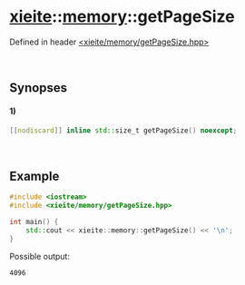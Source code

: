 # [xieite](../../xieite.md)\:\:[memory](../../memory.md)\:\:getPageSize
Defined in header [<xieite/memory/getPageSize.hpp>](../../../include/xieite/memory/getPageSize.hpp)

&nbsp;

## Synopses
#### 1)
```cpp
[[nodiscard]] inline std::size_t getPageSize() noexcept;
```

&nbsp;

## Example
```cpp
#include <iostream>
#include <xieite/memory/getPageSize.hpp>

int main() {
    std::cout << xieite::memory::getPageSize() << '\n';
}
```
Possible output:
```
4096
```
